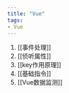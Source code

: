 ```yaml
---
title: "Vue"
tags: 
- Vue
---
```

1. [[事件处理]]
2. [[侦听属性]]
3. [[key作用原理]]
4. [[基础指令]]
5. [[Vue数据监测]]
